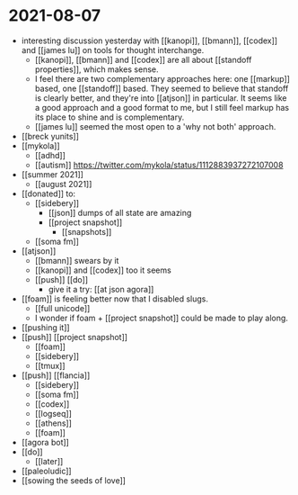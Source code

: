 # 2021-08-07

- interesting discussion yesterday with [[kanopi]], [[bmann]], [[codex]] and [[james lu]] on tools for thought interchange.
  - [[kanopi]], [[bmann]] and [[codex]] are all about [[standoff properties]], which makes sense.
  - I feel there are two complementary approaches here: one [[markup]] based, one [[standoff]] based. They seemed to believe that standoff is clearly better, and they're into [[atjson]] in particular. It seems like a good approach and a good format to me, but I still feel markup has its place to shine and is complementary.
  - [[james lu]] seemed the most open to a 'why not both' approach.
- [[breck yunits]]
- [[mykola]]
  - [[adhd]]
  - [[autism]] https://twitter.com/mykola/status/1112883937272107008
- [[summer 2021]]
  - [[august 2021]]
- [[donated]] to:
  - [[sidebery]]
    - [[json]] dumps of all state are amazing
    - [[project snapshot]]
      - [[snapshots]]
  - [[soma fm]]
- [[atjson]]
  - [[bmann]] swears by it
  - [[kanopi]] and [[codex]] too it seems
  - [[push]] [[do]]
    - give it a try: [[at json agora]]
- [[foam]] is feeling better now that I disabled slugs.
  - [[full unicode]]
  - I wonder if foam + [[project snapshot]] could be made to play along.
- [[pushing it]]
- [[push]] [[project snapshot]]
  - [[foam]]
  - [[sidebery]]
  - [[tmux]]
- [[push]] [[flancia]]
  - [[sidebery]]
  - [[soma fm]]
  - [[codex]]
  - [[logseq]]
  - [[athens]]
  - [[foam]]
- [[agora bot]]
- [[do]]
  - [[later]]
- [[paleoludic]]
- [[sowing the seeds of love]]

